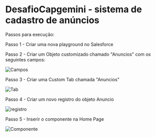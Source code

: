 # DesafioCapgemini - sistema de cadastro de anúncios

Passos para execução:

Passo 1 - Criar uma nova playground no Salesforce

Passo 2 - Criar um Objeto customizado chamado "Anuncios" com os seguintes campos:

![Campos](https://user-images.githubusercontent.com/37751099/118418948-e9439b80-b690-11eb-9b82-8956f4c85dde.jpeg)

Passo 3 - Criar uma Custom Tab chamada "Anuncios"

![Tab](https://user-images.githubusercontent.com/37751099/118419369-24929a00-b692-11eb-9238-be06eaaab4cd.jpeg)

Passo 4 - Criar um novo registro do objeto Anuncio

![registro](https://user-images.githubusercontent.com/37751099/118419329-0f1d7000-b692-11eb-9d12-1224c6503294.jpeg)

Passo 5 - Inserir o componente na Home Page

![Componente](https://user-images.githubusercontent.com/37751099/118419292-f01ede00-b691-11eb-8ced-cb07e50f7226.jpeg)






